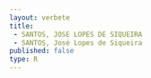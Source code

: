 ```yaml
---
layout: verbete
title:
 - SANTOS, JOSE LOPES DE SIQUEIRA
 - SANTOS, José Lopes de Siqueira
published: false
type: R
---
```


